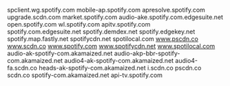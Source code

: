 spclient.wg.spotify.com
mobile-ap.spotify.com
apresolve.spotify.com
upgrade.scdn.com
market.spotify.com
audio-ake.spotify.com.edgesuite.net
open.spotify.com
wl.spotify.com
apitv.spotify.com
spotify.com.edgesuite.net
spotify.demdex.net
spotify.edgekey.net
spotify.map.fastly.net
spotifycdn.net
spotilocal.com
www.pscdn.co
www.scdn.co
www.spotify.com
www.spotifycdn.net
www.spotilocal.com
audio-ak-spotify-com.akamaized.net
audio-akp-bbr-spotify-com.akamaized.net
audio4-ak-spotify-com.akamaized.net
audio4-fa.scdn.co
heads-ak-spotify-com.akamaized.net
i.scdn.co
pscdn.co
scdn.co
spotify-com.akamaized.net
api-tv.spotify.com

